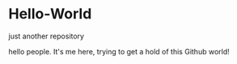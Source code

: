 # Hello-World
just another repository

hello people.
It's me here, trying to get a hold of this Github world!
